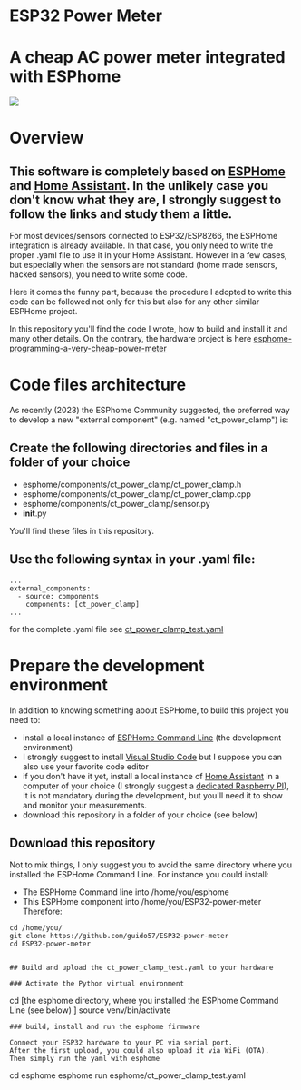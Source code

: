 # ESP32 Power Meter
# A cheap AC power meter integrated with ESPhome
![](https://cdn.hackaday.io/images/6278781722196728543.png)

# Overview

## This software is completely based on [ESPHome](https://esphome.io/) and [Home Assistant](https://www.home-assistant.io/). In the unlikely case you don't know what they are, I strongly suggest to follow the links and study them a little.

For most devices/sensors connected to ESP32/ESP8266, the ESPHome integration is already available. In that case, you only need to write the proper .yaml file to use it in your Home Assistant.
However in a few cases, but especially when the sensors are not standard (home made sensors, hacked sensors), you need to write some code. 

Here it comes the funny part, because the procedure I adopted to write this code can be followed not only for this but also for any other similar ESPHome project. 

In this repository you'll find the code I wrote, how to build and install it and many other details. 
On the contrary, the hardware project is here
[esphome-programming-a-very-cheap-power-meter](https://hackaday.io/project/197097-esphome-programming-a-very-cheap-power-meter)

# Code files architecture

As recently (2023) the ESPhome Community suggested, the preferred way to develop a new "external component" (e.g. named "ct_power_clamp") is:

## Create the following directories and files in a folder of your choice

* esphome/components/ct_power_clamp/ct_power_clamp.h
* esphome/components/ct_power_clamp/ct_power_clamp.cpp 
* esphome/components/ct_power_clamp/sensor.py
* __init__.py

You'll find these files in this repository.

## Use the following syntax in your .yaml file:

```
...
external_components:
  - source: components
    components: [ct_power_clamp]
...
```
for the complete .yaml file see [ct_power_clamp_test.yaml](esphome/ct_power_clamp_test.yaml
)

# Prepare the development environment

In addition to knowing something about ESPHome, to build this project you need to:

* install a local instance of [ESPHome Command Line](https://esphome.io/guides/installing_esphome#linux) (the development environment)
* I strongly suggest to install [Visual Studio Code](https://code.visualstudio.com/) but I suppose you can also use your favorite code editor
* if you don't have it yet, install a local instance of [Home Assistant](https://www.home-assistant.io/installation/) in a computer of your choice (I strongly suggest a [dedicated Raspberry PI](https://www.home-assistant.io/installation/#diy-with-raspberry-pi)), It is not mandatory during the development, but you'll need it to show and monitor your measurements.
* download this repository in a folder of your choice (see below)

## Download this repository

Not to mix things, I only suggest you to avoid the same directory where you installed the ESPHome Command Line.
  For instance you could install:
  * The ESPHome Command line into /home/you/esphome
  * This ESPHome component into /home/you/ESP32-power-meter
Therefore:
```
cd /home/you/
git clone https://github.com/guido57/ESP32-power-meter
cd ESP32-power-meter


## Build and upload the ct_power_clamp_test.yaml to your hardware

### Activate the Python virtual environment

```
cd [the esphome directory, where you installed the ESPhome Command Line (see below) ]
source venv/bin/activate
```
### build, install and run the esphome firmware

Connect your ESP32 hardware to your PC via serial port.
After the first upload, you could also upload it via WiFi (OTA).
Then simply run the yaml with esphome

```
cd esphome
esphome run esphome/ct_power_clamp_test.yaml
```
 


 

